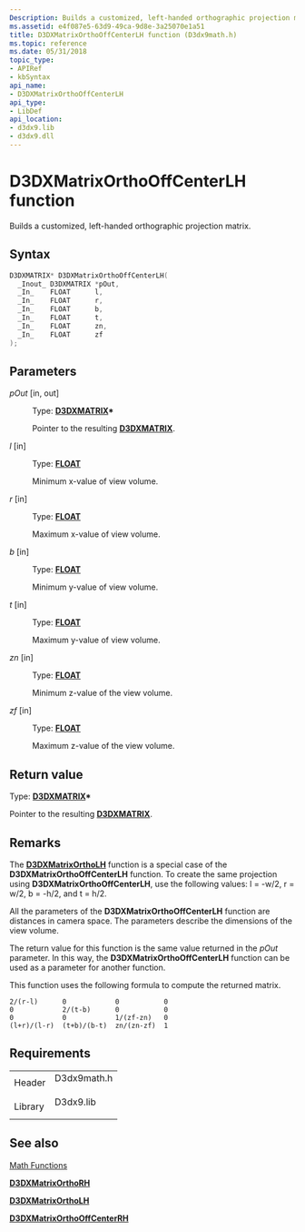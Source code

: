 ```yaml
---
Description: Builds a customized, left-handed orthographic projection matrix.
ms.assetid: e4f087e5-63d9-49ca-9d8e-3a25070e1a51
title: D3DXMatrixOrthoOffCenterLH function (D3dx9math.h)
ms.topic: reference
ms.date: 05/31/2018
topic_type: 
- APIRef
- kbSyntax
api_name: 
- D3DXMatrixOrthoOffCenterLH
api_type: 
- LibDef
api_location: 
- d3dx9.lib
- d3dx9.dll
---
```


# D3DXMatrixOrthoOffCenterLH function

Builds a customized, left-handed orthographic projection matrix.

## Syntax


```C++
D3DXMATRIX* D3DXMatrixOrthoOffCenterLH(
  _Inout_ D3DXMATRIX *pOut,
  _In_    FLOAT      l,
  _In_    FLOAT      r,
  _In_    FLOAT      b,
  _In_    FLOAT      t,
  _In_    FLOAT      zn,
  _In_    FLOAT      zf
);
```



## Parameters

<dl> <dt>

*pOut* \[in, out\]
</dt> <dd>

Type: **[**D3DXMATRIX**](d3dxmatrix.md)\***

Pointer to the resulting [**D3DXMATRIX**](../direct3d10/d3d10-d3dxmatrix.md).

</dd> <dt>

*l* \[in\]
</dt> <dd>

Type: **[**FLOAT**](../winprog/windows-data-types.md)**

Minimum x-value of view volume.

</dd> <dt>

*r* \[in\]
</dt> <dd>

Type: **[**FLOAT**](../winprog/windows-data-types.md)**

Maximum x-value of view volume.

</dd> <dt>

*b* \[in\]
</dt> <dd>

Type: **[**FLOAT**](../winprog/windows-data-types.md)**

Minimum y-value of view volume.

</dd> <dt>

*t* \[in\]
</dt> <dd>

Type: **[**FLOAT**](../winprog/windows-data-types.md)**

Maximum y-value of view volume.

</dd> <dt>

*zn* \[in\]
</dt> <dd>

Type: **[**FLOAT**](../winprog/windows-data-types.md)**

Minimum z-value of the view volume.

</dd> <dt>

*zf* \[in\]
</dt> <dd>

Type: **[**FLOAT**](../winprog/windows-data-types.md)**

Maximum z-value of the view volume.

</dd> </dl>

## Return value

Type: **[**D3DXMATRIX**](d3dxmatrix.md)\***

Pointer to the resulting [**D3DXMATRIX**](../direct3d10/d3d10-d3dxmatrix.md).

## Remarks

The [**D3DXMatrixOrthoLH**](d3dxmatrixortholh.md) function is a special case of the **D3DXMatrixOrthoOffCenterLH** function. To create the same projection using **D3DXMatrixOrthoOffCenterLH**, use the following values: l = -w/2, r = w/2, b = -h/2, and t = h/2.

All the parameters of the **D3DXMatrixOrthoOffCenterLH** function are distances in camera space. The parameters describe the dimensions of the view volume.

The return value for this function is the same value returned in the *pOut* parameter. In this way, the **D3DXMatrixOrthoOffCenterLH** function can be used as a parameter for another function.

This function uses the following formula to compute the returned matrix.


```
2/(r-l)      0            0           0
0            2/(t-b)      0           0
0            0            1/(zf-zn)   0
(l+r)/(l-r)  (t+b)/(b-t)  zn/(zn-zf)  1
```



## Requirements



|                    |                                                                                        |
|--------------------|----------------------------------------------------------------------------------------|
| Header<br/>  | <dl> <dt>D3dx9math.h</dt> </dl> |
| Library<br/> | <dl> <dt>D3dx9.lib</dt> </dl>   |



## See also

<dl> <dt>

[Math Functions](dx9-graphics-reference-d3dx-functions-math.md)
</dt> <dt>

[**D3DXMatrixOrthoRH**](d3dxmatrixorthorh.md)
</dt> <dt>

[**D3DXMatrixOrthoLH**](d3dxmatrixortholh.md)
</dt> <dt>

[**D3DXMatrixOrthoOffCenterRH**](d3dxmatrixorthooffcenterrh.md)
</dt> </dl>

 

 